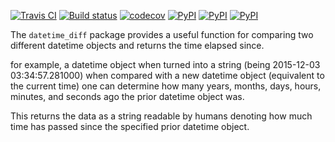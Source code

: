 [![Travis CI](https://travis-ci.org/AraHaan/datetime_diff.svg?branch=master)](https://travis-ci.org/AraHaan/datetime_diff)
[![Build status](https://ci.appveyor.com/api/projects/status/vaxfcmgq0uusrkd4?svg=true)](https://ci.appveyor.com/project/AraHaan/datetime-diff)
[![codecov](https://codecov.io/gh/AraHaan/datetime_diff/branch/master/graph/badge.svg)](https://codecov.io/gh/AraHaan/datetime_diff)
[![PyPI](https://img.shields.io/pypi/v/datetime_diff.svg)](https://pypi.python.org/pypi/datetime_diff/)
[![PyPI](https://img.shields.io/pypi/dm/datetime_diff.svg)](https://pypi.python.org/pypi/datetime_diff/)
[![PyPI](https://img.shields.io/pypi/pyversions/datetime_diff.svg)](https://pypi.python.org/pypi/datetime_diff/)

The ``datetime_diff`` package provides a useful function for comparing two different datetime objects and returns the time elapsed since.

for example, a datetime object when turned into a string (being 2015-12-03 03:34:57.281000) when compared with a new datetime object (equivalent to the current time) one can determine how many years, months, days, hours, minutes, and seconds ago the prior datetime object was.

This returns the data as a string readable by humans denoting how much time has passed since the specified prior datetime object.
